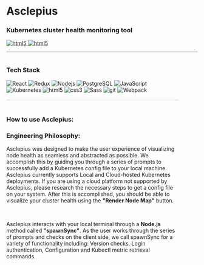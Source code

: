 <h1>Asclepius</h1>

<h3>Kubernetes cluster health monitoring tool</h3>

<a href="link to splash page" >
  <img alt="html5" src="image for splash page" />
</a>
<a href="link to medium article" >
  <img alt="html5" src="image for medium article" />
</a>
<hr>
<div style="width: 90%; display: flex;">
  <div>
  <h3>Tech Stack</h3>
    <div width="500px">
      <img alt="React" src="https://img.shields.io/badge/-React-61DAFB?style=for-the-badge&logo=react&logoColor=white" />
      <img alt="Redux" src="https://img.shields.io/badge/-Redux-764ABC?style=for-the-badge&logo=redux&logoColor=white" />
      <img alt="Nodejs" src="https://img.shields.io/badge/-Nodejs-43853d?style=for-the-badge&logo=Node.js&logoColor=white" />
      <img alt="PostgreSQL" src="https://img.shields.io/badge/PostgreSQL-316192.svg?style=for-the-badge&logo=postgresql&logoColor=white" />
      <img alt="JavaScript" src="https://img.shields.io/badge/-JavaScript-F7DF1E?logo=javascript&logoColor=white&style=for-the-badge" />
      <br>
      <img alt="Kubernetes" src="https://img.shields.io/badge/kubernetes-%23326ce5.svg?style=for-the-badge&logo=kubernetes&logoColor=white" />
      <img alt="html5" src="https://img.shields.io/badge/-HTML5-E34F26?style=for-the-badge&logo=html5&logoColor=white" />
      <img alt="css3" src="https://img.shields.io/badge/-CSS3-1572B6?style=for-the-badge&logo=html5&logoColor=white" />
      <img alt="Sass" src="https://img.shields.io/badge/-Sass-CC6699?style=for-the-badge&logo=sass&logoColor=white" />
      <img alt="git" src="https://img.shields.io/badge/-Git-F05032?style=for-the-badge&logo=git&logoColor=white" />
      <img alt="Webpack" src="https://img.shields.io/badge/-Webpack-8DD6F9?style=for-the-badge&logo=webpack&logoColor=white" />
      <!-- <img for D3> -->
    </div>
    <br>
    <div style="border: 1px solid #00000020;"></div>
    <br>
    <div>
    <h3>How to use Asclepius:</h3>
    <h4></h4>
    <h4></h4>
    <h3>Engineering Philosophy:</h3>
    <p>Asclepius was designed to make the user experience of visualizing node health as seamless and abstracted as possible. We accomplish this by guiding you through a series of prompts to successfully add a Kubernetes config file to your local machine. Asclepius currently supports Local and Cloud-hosted Kubernetes deployments. If you are using a cloud platform not supported by Asclepius, please research the necessary steps to get a config file on your system. After this is accomplished, you should be able to visualize your cluster health using the <strong>"Render Node Map"</strong> button.</p>
    <br>
    <p>Asclepius interacts with your local terminal through a <strong>Node.js</strong> method called <strong>"spawnSync"</strong>. As the user works through the series of prompts and checks on the client side, we call spawnSync for a variety of functionality including: Version checks, Login authentication, Configuration and Kubectl metric retrieval commands.</p>
    <p>
    </div>
  </div>
</div>
